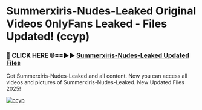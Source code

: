 # Summerxiris-Nudes-Leaked Original Videos 0nlyFans Leaked - Files Updated! (ccyp)

<h3>🔴 CLICK HERE 🌐==►► <a href="https://tinyurl.com/yc6ubb5a" rel="nofollow">Summerxiris-Nudes-Leaked Updated Files</a></h3>

Get Summerxiris-Nudes-Leaked and all content. Now you can access all videos and pictures of Summerxiris-Nudes-Leaked. New Updated Files 2025!

[![ccyp](https://i.imgur.com/7eu0CRL.gif)](https://tinyurl.com/yc6ubb5a)
